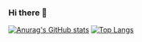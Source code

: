 ### Hi there 👋
[![Anurag's GitHub stats](https://github-readme-stats.vercel.app/api?username=Implycitt&theme=radical)](https://github.com/anuraghazra/github-readme-stats)
[![Top Langs](https://github-readme-stats.vercel.app/api/top-langs/?username=Implycitt&theme=merko)](https://github.com/anuraghazra/github-readme-stats)
